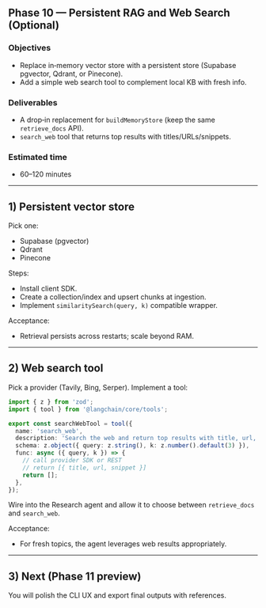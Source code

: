 ## Phase 10 — Persistent RAG and Web Search (Optional)

### Objectives

- Replace in‑memory vector store with a persistent store (Supabase pgvector, Qdrant, or Pinecone).
- Add a simple web search tool to complement local KB with fresh info.

### Deliverables

- A drop‑in replacement for `buildMemoryStore` (keep the same `retrieve_docs` API).
- `search_web` tool that returns top results with titles/URLs/snippets.

### Estimated time

- 60–120 minutes

---

## 1) Persistent vector store

Pick one:

- Supabase (pgvector)
- Qdrant
- Pinecone

Steps:

- Install client SDK.
- Create a collection/index and upsert chunks at ingestion.
- Implement `similaritySearch(query, k)` compatible wrapper.

Acceptance:

- Retrieval persists across restarts; scale beyond RAM.

---

## 2) Web search tool

Pick a provider (Tavily, Bing, Serper). Implement a tool:

```ts
import { z } from 'zod';
import { tool } from '@langchain/core/tools';

export const searchWebTool = tool({
  name: 'search_web',
  description: 'Search the web and return top results with title, url, snippet',
  schema: z.object({ query: z.string(), k: z.number().default(3) }),
  func: async ({ query, k }) => {
    // call provider SDK or REST
    // return [{ title, url, snippet }]
    return [];
  },
});
```

Wire into the Research agent and allow it to choose between `retrieve_docs` and `search_web`.

Acceptance:

- For fresh topics, the agent leverages web results appropriately.

---

## 3) Next (Phase 11 preview)

You will polish the CLI UX and export final outputs with references.
